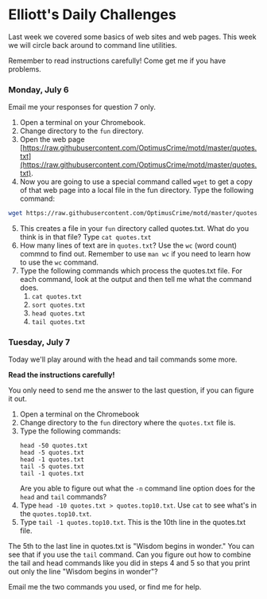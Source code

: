 # Elliott's Daily Challenges

Last week we covered some basics of web sites and web pages.  This week we will circle back around to command line utilities.

Remember to read instructions carefully!  Come get me if you have problems.

### Monday, July 6

Email me your responses for question 7 only.

1. Open a terminal on your Chromebook.
2. Change directory to the `fun` directory.
3. Open the web page [https://raw.githubusercontent.com/OptimusCrime/motd/master/quotes.txt](https://raw.githubusercontent.com/OptimusCrime/motd/master/quotes.txt).
4. Now you are going to use a special command called `wget` to get a copy of that web page into a local file in the fun directory.  Type the following command:
```bash
wget https://raw.githubusercontent.com/OptimusCrime/motd/master/quotes.txt
```
5. This creates a file in your `fun` directory called quotes.txt.  What do you think is in that file?  Type `cat quotes.txt`
6. How many lines of text are in `quotes.txt`?  Use the `wc` (word count) commnd to find out.  Remember to use `man wc` if you need to learn how to use the `wc` command.
7. Type the following commands which process the quotes.txt file.  For each command, look at the output and then tell me what the command does.
    1. `cat quotes.txt`
    2. `sort quotes.txt`
    3. `head quotes.txt`
    4. `tail quotes.txt`

### Tuesday, July 7

Today we'll play around with the head and tail commands some more.

**Read the instructions carefully!**

You only need to send me the answer to the last question, if you can figure it out.

1. Open a terminal on the Chromebook
2. Change directory to the `fun` directory where the `quotes.txt` file is.
3. Type the following commands:
    ```
    head -50 quotes.txt
    head -5 quotes.txt
    head -1 quotes.txt
    tail -5 quotes.txt
    tail -1 quotes.txt
    ```
    Are you able to figure out what the `-n` command line option does for the `head` and `tail` commands?
4. Type `head -10 quotes.txt > quotes.top10.txt`.  Use `cat` to see what's in the `quotes.top10.txt`.
5. Type `tail -1 quotes.top10.txt`.  This is the 10th line in the quotes.txt file.

The 5th to the last line in quotes.txt is "Wisdom begins in wonder."  You can see that if you use the `tail` command.
Can you figure out how to combine the tail and head commands like you did in steps 4 and 5 so that you print out only the line "Wisdom begins in wonder"?

Email me the two commands you used, or find me for help.
